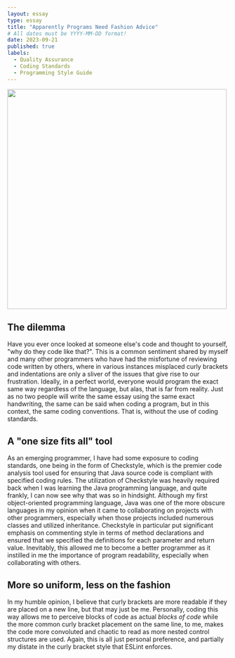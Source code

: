 ```yaml
---
layout: essay
type: essay
title: "Apparently Programs Need Fashion Advice"
# All dates must be YYYY-MM-DD format!
date: 2023-09-21
published: true
labels:
  - Quality Assurance
  - Coding Standards
  - Programming Style Guide
---
```


<img width="500px" class="rounded float-start pe-4" src="https://www.fatosmorina.com/wp-content/uploads/2017/04/coding-style.jpg">

## The dilemma

Have you ever once looked at someone else's code and thought to yourself, "why do they code like that?". This is a common sentiment shared by myself and many other programmers who have had the misfortune of reviewing code written by others, where in various instances misplaced curly brackets and indentations are only a sliver of the issues that give rise to our frustration. Ideally, in a perfect world, everyone would program the exact same way regardless of the language, but alas, that is far from reality. Just as no two people will write the same essay using the same exact handwriting, the same can be said when coding a program, but in this context, the same coding conventions. That is, without the use of coding standards.

## A "one size fits all" tool

As an emerging programmer, I have had some exposure to coding standards, one being in the form of Checkstyle, which is the premier code analysis tool used for ensuring that Java source code is compliant with specified coding rules. The utilization of Checkstyle was heavily required back when I was learning the Java programming language, and quite frankly, I can now see why that was so in hindsight. Although my first object-oriented programming language, Java was one of the more obscure languages in my opinion when it came to collaborating on projects with other programmers, especially when those projects included numerous classes and utilized inheritance. Checkstyle in particular put significant emphasis on commenting style in terms of method declarations and ensured that we specified the definitions for each parameter and return value. Inevitably, this allowed me to become a better programmer as it instilled in me the importance of program readability, especially when collaborating with others. 

## More so uniform, less on the fashion

In my humble opinion, I believe that curly brackets are more readable if they are placed on a new line, but that may just be me. Personally, coding this way allows me to perceive blocks of code as actual *blocks of code* while the more common curly bracket placement on the same line, to me, makes the code more convoluted and chaotic to read as more nested control structures are used. Again, this is all just personal preference, and partially my distate in the curly bracket style that ESLint enforces.
